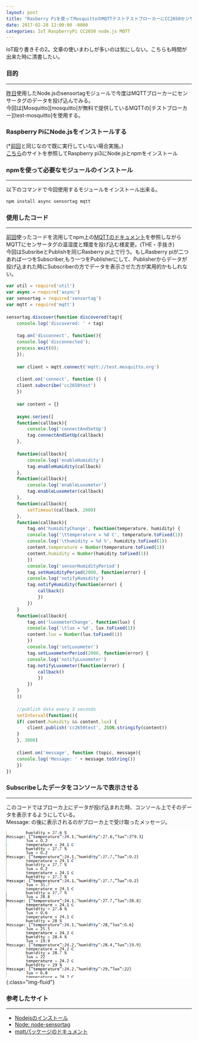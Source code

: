 ```yaml
---
layout: post
title: "Rasberry Piを使ってMosquittoのMQTTテストテストブローカーにCC2650センサーのデータを投げ込む"
date: 2017-02-28 12:00:00 -0800
categories: IoT RaspberryPi CC2650 node.js MQTT 
---
```


IoT殴り書きその2。文章の使いまわしが多いのは気にしない。こちらも時間が出来た時に清書したい。

### 目的

---

[昨日][prev-post]使用したNode.jsのsensortagモジュールで今度はMQTTブローカーにセンサータグのデータを投げ込んでみる。<br>
今回は[Mosquitto][mosquitto]が無料で提供しているMQTTの[テストブローカー][test-mosquitto]を使用する。<br>

### Raspberry PiにNode.jsをインストールする

(*[前回][prev-post]と同じなので既に実行していない場合実施。)<br>
[こちら][install-nodejs]のサイトを参照してRaspberry pi3にNode.jsとnpmをインストール
    
### npmを使って必要なモジュールのインストール

---

以下のコマンドで今回使用するモジュールをインストール出来る。<br>

```bash
npm install async sensortag mqtt
```

### 使用したコード

---

[前回][prev-post]使ったコードを流用してnpm上の[MQTTのドキュメント][npm-mqtt]を参照しながらMQTTにセンサータグの温湿度と輝度を投げ込む様変更。(THE・手抜き)<br>
今回はSubsribeとPublishを同じRasberry pi上で行う。もしRasberry piが二つあれば一つをSubscriber,もう一つをPublisherにして、Publisherからデータが投げ込まれた時にSubscriberの方でデータを表示させた方が実用的かもしれない。

```js
var util = require('util')
var async = require('async')
var sensortag = require('sensortag')
var mqtt = require('mqtt')

sensortag.discover(function discovered(tag){
    console.log('discovered: ' + tag)

    tag.on('disconnect', function(){
	console.log('disconnected');
	process.exit(0);
    });

    var client = mqtt.connect('mqtt://test.mosquitto.org')

    client.on('connect', function () {
	client.subscribe('cc2650test')
    })

    var content = {}

    async.series([
	function(callback){
	    console.log('connectAndSetUp')
	    tag.connectAndSetUp(callback)
	},

	function(callback){
	    console.log('enableHumidity')
	    tag.enableHumidity(callback)
	},
	function(callback){
	    console.log('enableLuxometer')
	    tag.enableLuxometer(callback)
	},
	function(callback){
	    setTimeout(callback, 2000)
	},
	function(callback){
	    tag.on('humidityChange', function(temperature, humidity) {
		console.log('\ttemperature = %d C', temperature.toFixed(1))
		console.log('\thumidity = %d %', humidity.toFixed(1))
		content.temperature = Number(temperature.toFixed(1))
		content.humidity = Number(humidity.toFixed(1))
	    })
	    console.log('sensorHumidityPeriod')
	    tag.setHumidityPeriod(2000, function(error) {
		console.log('notifyHumidity')
		tag.notifyHumidity(function(error) {
		    callback()
			})
	    })
	}
	function(callback){
	    tag.on('luxometerChange', function(lux) {
		console.log('\tlux = %d', lux.toFixed(1))
		content.lux = Number(lux.toFixed(1))
	    })
	    console.log('setLuxometer')
	    tag.setLuxometerPeriod(2000, function(error) {
		console.log('notifyLuxometer')
		tag.notifyLuxometer(function(error) {
		    callback()
			})
	    })
	}
    ])
    
	//publish data every 3 seconds
    setInterval(function(){
	if( content.humidity && content.lux) {
	    client.publish('cc2650test', JSON.stringify(content))
	}	
    }, 3000)

    client.on('message', function (topic, message){
	console.log('Message: ' + message.toString())
    })
})

```

### Subscribeしたデータをコンソールで表示させる

---

このコードではブローカ上にデータが投げ込まれた時、コンソール上でそのデータを表示するようにしている。<br>
Message: の後に表示されるのがブローカ上で受け取ったメッセージ。<br>

![dweet-cc2650](/images/blog-images/mqtt-cc2650.png){:class="img-fluid"}<br>

### 参考したサイト

---

- [Nodejsのインストール][install-nodejs]
- [Node: node-sensortag][node-sensortag]
- [mqttパッケージのドキュメント][npm-mqtt]


[install-nodejs]: https://nodejs.org/en/download/package-manager/
[node-sensortag]: https://github.com/sandeepmistry/node-sensortag
[npm-mqtt]: https://www.npmjs.com/package/mqtt
[prev-post]: {{page.previous.url}}
